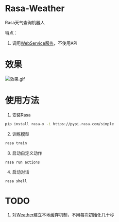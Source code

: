 # Rasa-Weather
Rasa天气查询机器人

特点：
1. 调用[WebService服务](http://www.webxml.com.cn/zh_cn/web_services.aspx)，不使用API


# 效果
![效果.gif](https://s1.ax1x.com/2020/06/11/tblRne.gif)

# 使用方法
1. 安装Rasa
```bash
pip install rasa-x -i https://pypi.rasa.com/simple
```
2. 训练模型
```bash
rasa train
```
3. 启动自定义动作
```bash
rasa run actions
```
4. 启动对话
```bash
rasa shell
```

# TODO
1. 对[Weather](https://github.com/vba34520/Weather)建立本地缓存机制，不用每次初始化几十秒